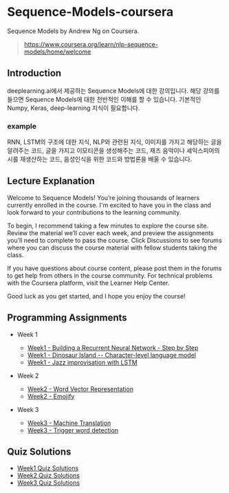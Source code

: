 # Sequence-Models-coursera

Sequence Models by Andrew Ng on Coursera.  
> https://www.coursera.org/learn/nlp-sequence-models/home/welcome

## Introduction
deeplearning.ai에서 제공하는 Sequence Models에 대한 강의입니다. 해당 강의를 들으면 Sequence Models에 대한 전반적인 이해를 할 수 있습니다. 기본적인 Numpy, Keras, deep-learning 지식이 필요합니다.

### example
RNN, LSTM의 구조에 대한 지식, NLP와 관련된 지식, 이미지를 가지고 해당하는 글을 알려주는 코드, 글을 가지고 이모티콘을 생성해주는 코드, 재즈 음악이나 셰익스피어의 시를 재생산하는 코드, 음성인식을 위한 코드와 방법론을 배울 수 있습니다.


## Lecture Explanation

Welcome to Sequence Models! You’re joining thousands of learners currently enrolled in the course. I'm excited to have you in the class and look forward to your contributions to the learning community.

To begin, I recommend taking a few minutes to explore the course site. Review the material we’ll cover each week, and preview the assignments you’ll need to complete to pass the course. Click Discussions to see forums where you can discuss the course material with fellow students taking the class.

If you have questions about course content, please post them in the forums to get help from others in the course community. For technical problems with the Coursera platform, visit the Learner Help Center.

Good luck as you get started, and I hope you enjoy the course!

## Programming Assignments
- Week 1
	- [Week1 - Building a Recurrent Neural Network - Step by Step](https://github.com/newhiwoong/Sequence-Models-coursera/blob/master/Week%201/Building%20a%20Recurrent%20Neural%20Network%20-%20Step%20by%20Step/Building%2Ba%2BRecurrent%2BNeural%2BNetwork%2B-%2BStep%2Bby%2BStep%2B-%2Bv3.ipynb)
	- [Week1 - Dinosaur Island -- Character-level language model](https://github.com/newhiwoong/Sequence-Models-coursera/blob/master/Week%201/Dinosaur%20Island%20--%20Character-level%20language%20model/Dinosaurus%2BIsland%2B--%2BCharacter%2Blevel%2Blanguage%2Bmodel%2Bfinal%2B-%2Bv3.ipynb)
	- [Week1 - Jazz improvisation with LSTM](https://github.com/newhiwoong/Sequence-Models-coursera/blob/master/Week%201/Jazz%20improvisation%20with%20LSTM/Improvise%2Ba%2BJazz%2BSolo%2Bwith%2Ban%2BLSTM%2BNetwork%2B-%2Bv3.ipynb)

- Week 2
	- [Week2 - Word Vector Representation](https://github.com/newhiwoong/Sequence-Models-coursera/blob/master/Week%202/Word%20Vector%20Representation/Operations%2Bon%2Bword%2Bvectors%2B-%2Bv2.ipynb)
	- [Week2 - Emojify](https://github.com/newhiwoong/Sequence-Models-coursera/blob/master/Week%202/Emojify/Emojify%2B-%2Bv2.ipynb)

- Week 3
	- [Week3 - Machine Translation](https://github.com/newhiwoong/Sequence-Models-coursera/blob/master/Week%203/Machine%20Translation/Neural%2Bmachine%2Btranslation%2Bwith%2Battention%2B-%2Bv4.ipynb)
	- [Week3 - Trigger word detection](https://github.com/newhiwoong/Sequence-Models-coursera/blob/master/Week%203/Trigger%20word%20detection/Trigger%2Bword%2Bdetection%2B-%2Bv1.ipynb)

## Quiz Solutions

- [Week1 Quiz Solutions](https://github.com/newhiwoong/Sequence-Models-coursera/tree/master/Week%201/%ED%80%B4%EC%A6%88)
- [Week2 Quiz Solutions](https://github.com/newhiwoong/Sequence-Models-coursera/tree/master/Week%202/%ED%80%B4%EC%A6%88)
- [Week3 Quiz Solutions](https://github.com/newhiwoong/Sequence-Models-coursera/tree/master/Week%203/%ED%80%B4%EC%A6%88)